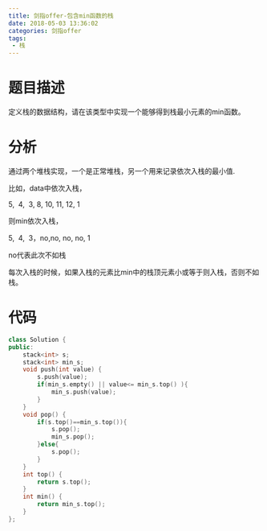 ```yaml
---
title: 剑指offer-包含min函数的栈
date: 2018-05-03 13:36:02
categories: 剑指offer
tags: 
 - 栈
---
```


# 题目描述
定义栈的数据结构，请在该类型中实现一个能够得到栈最小元素的min函数。


<!--more-->

# 分析
通过两个堆栈实现，一个是正常堆栈，另一个用来记录依次入栈的最小值.

比如，data中依次入栈，

5,  4,  3, 8, 10, 11, 12, 1

则min依次入栈，

5,  4,  3，no,no, no, no, 1

no代表此次不如栈

每次入栈的时候，如果入栈的元素比min中的栈顶元素小或等于则入栈，否则不如栈。

# 代码
```C++
class Solution {
public:
    stack<int> s;
    stack<int> min_s;
    void push(int value) {
        s.push(value);
        if(min_s.empty() || value<= min_s.top() ){
            min_s.push(value);
        }
    }
    void pop() {
        if(s.top()==min_s.top()){
            s.pop();
            min_s.pop();
        }else{
            s.pop();
        }
    }
    int top() {
        return s.top();
    }
    int min() {
        return min_s.top();
    }
};
```
